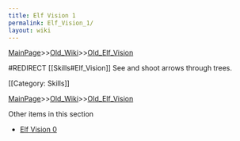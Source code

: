 ```yaml
---
title: Elf Vision 1
permalink: Elf_Vision_1/
layout: wiki
---
```


[MainPage](/keeperrl_wiki/ "wikilink")>>[Old_Wiki](/keeperrl_wiki/Old_Wiki "wikilink")>>[Old_Elf_Vision](/keeperrl_wiki/Old_Elf_Vision "wikilink")

#REDIRECT [[Skills#Elf_Vision]]
See and shoot arrows through trees.

[[Category: Skills]]

[MainPage](/keeperrl_wiki/ "wikilink")>>[Old_Wiki](/keeperrl_wiki/Old_Wiki "wikilink")>>[Old_Elf_Vision](/keeperrl_wiki/Old_Elf_Vision "wikilink")

Other items in this section
-    [Elf Vision 0](/keeperrl_wiki/Elf_Vision_0 "wikilink")
